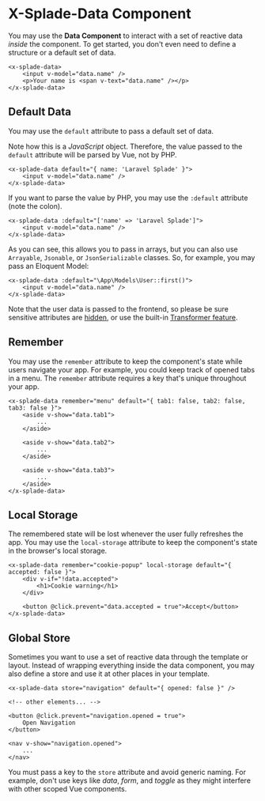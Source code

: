 # X-Splade-Data Component

You may use the **Data Component** to interact with a set of reactive data *inside* the component. To get started, you don't even need to define a structure or a default set of data.

```blade
<x-splade-data>
    <input v-model="data.name" />
    <p>Your name is <span v-text="data.name" /></p>
</x-splade-data>
```

## Default Data

You may use the `default` attribute to pass a default set of data.

Note how this is a *JavaScript* object. Therefore, the value passed to the `default` attribute will be parsed by Vue, not by PHP.

```blade
<x-splade-data default="{ name: 'Laravel Splade' }">
    <input v-model="data.name" />
</x-splade-data>
```

If you want to parse the value by PHP, you may use the `:default` attribute (note the colon).

```blade
<x-splade-data :default="['name' => 'Laravel Splade']">
    <input v-model="data.name" />
</x-splade-data>
```

As you can see, this allows you to pass in arrays, but you can also use `Arrayable`, `Jsonable`, or `JsonSerializable` classes. So, for example, you may pass an Eloquent Model:

```blade
<x-splade-data :default="\App\Models\User::first()">
    <input v-model="data.name" />
</x-splade-data>
```

Note that the user data is passed to the frontend, so please be sure sensitive attributes are [hidden](https://laravel.com/docs/10.x/eloquent-serialization#hiding-attributes-from-json), or use the built-in [Transformer feature](/transformers.md).

## Remember

You may use the `remember` attribute to keep the component's state while users navigate your app. For example, you could keep track of opened tabs in a menu. The `remember` attribute requires a key that's unique throughout your app.

```blade
<x-splade-data remember="menu" default="{ tab1: false, tab2: false, tab3: false }">
    <aside v-show="data.tab1">
        ...
    </aside>

    <aside v-show="data.tab2">
        ...
    </aside>

    <aside v-show="data.tab3">
        ...
    </aside>
</x-splade-data>
```

## Local Storage

The remembered state will be lost whenever the user fully refreshes the app. You may use the `local-storage` attribute to keep the component's state in the browser's local storage.

```blade
<x-splade-data remember="cookie-popup" local-storage default="{ accepted: false }">
    <div v-if="!data.accepted">
        <h1>Cookie warning</h1>
    </div>

    <button @click.prevent="data.accepted = true">Accept</button>
</x-splade-data>
```

## Global Store

Sometimes you want to use a set of reactive data through the template or layout. Instead of wrapping everything inside the data component, you may also define a store and use it at other places in your template.

```blade
<x-splade-data store="navigation" default="{ opened: false }" />

<!-- other elements... -->

<button @click.prevent="navigation.opened = true">
    Open Navigation
</button>

<nav v-show="navigation.opened">
    ...
</nav>
```

You must pass a key to the `store` attribute and avoid generic naming. For example, don't use keys like *data*, *form*, and *toggle* as they might interfere with other scoped Vue components.